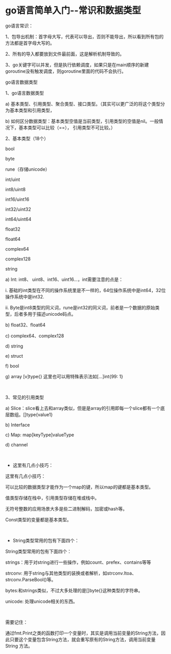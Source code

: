 # go语言简单入门--常识和数据类型 

go语言常识：

1、包导出机制：首字母大写，代表可以导出，否则不能导出，所以看到所有包的方法都是首字母大写的。

2、所有的导入都要放到文件最前面，这是解析机制导致的。

3、go关键字可以并发，但是执行依赖调度，如果只是在main顺序的新建goroutine没有触发调度，则goroutine里面的代码不会执行。



go语言数据类型

1、go语言数据类型

a) 基本类型、引用类型、聚合类型、接口类型。（其实可以更广泛的将这个类型分为基本类型和引用类型，

b) 如何区分数据类型：基本类型空值是当前类型，引用类型的空值是nil。一般情况下，基本类型可以比较（==）， 引用类型不可比较。）

2、基本类型（18个）

bool

byte

rune（存储unicode）

int/uint

int8/uint8

int16/uint16

int32/uint32

int64/uint64

float32

float64

complex64

complex128

string

a) Int: int8、 uint8、int16、uint16...，int需要注意的点是：

i. 基础的int类型在不同的操作系统里是不一样的，64位操作系统中是int64，32位操作系统中是int32.

ii. Byte是int8类型的同义词，rune是int32的同义词，前者是一个数据的原始类型，后者多用于描述unicode码点。

b) float32、float64

c) complex64、complex128

d) string

e) struct

f) bool

g) array [v]type{} 这里也可以用特殊表示法如[...]int{99: 1}

 

3、常见的引用类型

a) Slice：slice看上去和array类似，但是是array的引用即每一个slice都有一个底层数组。[]type{value1}

b) Interface

c) Map: map[keyType]valueType

d) channel

 

- 这里有几点小技巧：

这里有几点小技巧：

可以比较的数据类型才能作为一个map的键，所以map的键都是基本类型。

值类型存储在栈中，引用类型存储在堆或栈中。

无符号整数的应用场景大多是些二进制解码，加密或hash等。

Const类型的变量都是基本类型。

 

- String类型常用的包有下面四个：

String类型常用的包有下面四个：

strings：用于对string进行一些操作，例如count、prefex、contains等等

strconv: 用于string与其他类型的装换或者解析，如strconv.Itoa、strconv.ParseBool()等。

bytes:和strings类似，不过大多处理的是[]byte{}这种类型的字符串。

unicode: 处理unicode相关的东西。

 

需要记住：

通过fmt.Print之类的函数打印一个变量时，其实是调用当前变量的String方法，因 此只要这个变量包含String方法，就会重写原有的String方法，调用当前变量String 方法。 





